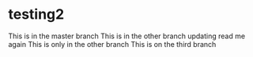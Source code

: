 # testing2
This is in the master branch
This is in the other branch
updating read me again
This is only in the other branch
This is on the third branch
